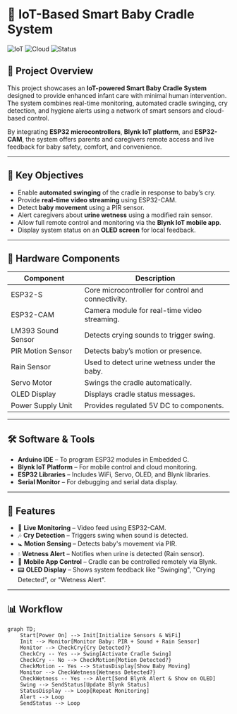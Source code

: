 # 🍼 IoT-Based Smart Baby Cradle System

![IoT](https://img.shields.io/badge/IoT-ESP32-blue)
![Cloud](https://img.shields.io/badge/App-Blynk-green)
![Status](https://img.shields.io/badge/Stage-Prototype%20Complete-brightgreen)

## 📌 Project Overview

This project showcases an **IoT-powered Smart Baby Cradle System** designed to provide enhanced infant care with minimal human intervention. The system combines real-time monitoring, automated cradle swinging, cry detection, and hygiene alerts using a network of smart sensors and cloud-based control.

By integrating **ESP32 microcontrollers**, **Blynk IoT platform**, and **ESP32-CAM**, the system offers parents and caregivers remote access and live feedback for baby safety, comfort, and convenience.

---

## 🎯 Key Objectives

- Enable **automated swinging** of the cradle in response to baby’s cry.
- Provide **real-time video streaming** using ESP32-CAM.
- Detect **baby movement** using a PIR sensor.
- Alert caregivers about **urine wetness** using a modified rain sensor.
- Allow full remote control and monitoring via the **Blynk IoT mobile app**.
- Display system status on an **OLED screen** for local feedback.

---

## 🔩 Hardware Components

| Component              | Description                                                                 |
|------------------------|-----------------------------------------------------------------------------|
| ESP32-S                | Core microcontroller for control and connectivity.                          |
| ESP32-CAM              | Camera module for real-time video streaming.                                |
| LM393 Sound Sensor     | Detects crying sounds to trigger swing.                                     |
| PIR Motion Sensor      | Detects baby’s motion or presence.                                          |
| Rain Sensor            | Used to detect urine wetness under the baby.                                |
| Servo Motor            | Swings the cradle automatically.                                            |
| OLED Display           | Displays cradle status messages.                                            |
| Power Supply Unit      | Provides regulated 5V DC to components.                                     |

---

## 🛠️ Software & Tools

- **Arduino IDE** – To program ESP32 modules in Embedded C.
- **Blynk IoT Platform** – For mobile control and cloud monitoring.
- **ESP32 Libraries** – Includes WiFi, Servo, OLED, and Blynk libraries.
- **Serial Monitor** – For debugging and serial data display.

---

## 🚀 Features

- 🎥 **Live Monitoring** – Video feed using ESP32-CAM.
- 🎶 **Cry Detection** – Triggers swing when sound is detected.
- 🚼 **Motion Sensing** – Detects baby's movement via PIR.
- 💧 **Wetness Alert** – Notifies when urine is detected (Rain sensor).
- 📱 **Mobile App Control** – Cradle can be controlled remotely via Blynk.
- 📟 **OLED Display** – Shows system feedback like "Swinging", "Crying Detected", or "Wetness Alert".

---

## 📊 Workflow

```mermaid
graph TD;
    Start[Power On] --> Init[Initialize Sensors & WiFi]
    Init --> Monitor[Monitor Baby: PIR + Sound + Rain Sensor]
    Monitor --> CheckCry{Cry Detected?}
    CheckCry -- Yes --> Swing[Activate Cradle Swing]
    CheckCry -- No --> CheckMotion{Motion Detected?}
    CheckMotion -- Yes --> StatusDisplay[Show Baby Moving]
    Monitor --> CheckWetness{Wetness Detected?}
    CheckWetness -- Yes --> Alert[Send Blynk Alert & Show on OLED]
    Swing --> SendStatus[Update Blynk Status]
    StatusDisplay --> Loop[Repeat Monitoring]
    Alert --> Loop
    SendStatus --> Loop

